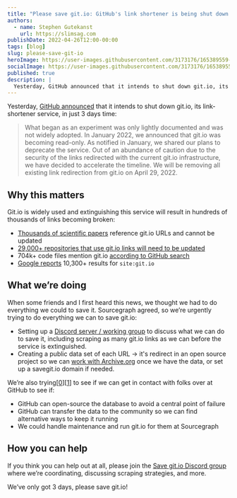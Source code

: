 ```yaml
---
title: "Please save git.io: GitHub's link shortener is being shut down in 3 days"
authors:
  - name: Stephen Gutekanst
    url: https://slimsag.com
publishDate: 2022-04-26T12:00-00:00
tags: [blog]
slug: please-save-git-io
heroImage: https://user-images.githubusercontent.com/3173176/165389559-26ee5644-e9db-4c95-b042-e6d72a825e9e.png
socialImage: https://user-images.githubusercontent.com/3173176/165389559-26ee5644-e9db-4c95-b042-e6d72a825e9e.png
published: true
description: |
  Yesterday, GitHub announced that it intends to shut down git.io, its link-shortener service, in just 3 days time. Please help us save git.io and the hundreds of thousands of links that will be broken!
---
```


Yesterday, [GitHub announced](https://news.ycombinator.com/item?id=31162829) that it intends to shut down git.io, its link-shortener service, in just 3 days time:

> What began as an experiment was only lightly documented and was not widely adopted.
> In January 2022, we announced that git.io was becoming read-only. As notified in January, we shared our plans to deprecate the service. Out of an abundance of caution due to the security of the links redirected with the current git.io infrastructure, we have decided to accelerate the timeline. We will be removing all existing link redirection from git.io on April 29, 2022.

## Why this matters

Git.io is widely used and extinguishing this service will result in hundreds of thousands of links becoming broken:

- [Thousands of scientific papers](https://scholar.google.com/scholar?hl=en&q=git.io) reference git.io URLs and cannot be updated
- [29,000+ repositories that use git.io links will need to be updated](https://sourcegraph.com/search?q=context:global+https://git.io+count:100000+select:repo&patternType=literal)
- 704k+ code files mention git.io [according to GitHub search](https://github.com/search?q=git.io&type=code)
- [Google reports](https://www.google.com/search?client=firefox-b-1-d&q=site%3Agit.io) 10,300+ results for `site:git.io`

## What we’re doing

When some friends and I first heard this news, we thought we had to do everything we could to save it. Sourcegraph agreed, so we’re urgently trying to do everything we can to save git.io:

- Setting up a [Discord server / working group](https://discord.gg/MRJyav9GCf) to discuss what we can do to save it, including scraping as many git.io links as we can before the service is extinguished.
- Creating a public data set of each URL -> it's redirect in an open source project so we can [work with Archive.org](https://tracker.archiveteam.org:1338/status) once we have the data, or set up a savegit.io domain if needed.

We’re also trying[[0](https://twitter.com/beyang/status/1519017460623499267)][[1](https://twitter.com/slimsag/status/1519023870962929664)] to see if we can get in contact with folks over at GitHub to see if:

- GitHub can open-source the database to avoid a central point of failure
- GitHub can transfer the data to the community so we can find alternative ways to keep it running
- We could handle maintenance and run git.io for them at Sourcegraph

## How you can help

If you think you can help out at all, please join the [Save git.io Discord group](https://discord.gg/MRJyav9GCf) where we’re coordinating, discussing scraping strategies, and more.

We’ve only got 3 days, please save git.io!
